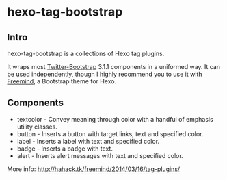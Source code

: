 hexo-tag-bootstrap
===

## Intro ##

hexo-tag-bootstrap is a collections of Hexo tag plugins.

It wraps most [Twitter-Bootstrap](http://getbootstrap.com/) 3.1.1 components in a uniformed way. It can be used independently, though I highly recommend you to use it with [Freemind](http://github.com/wzpan/freemind/), a Bootstrap theme for Hexo.

## Components ##

* textcolor - Convey meaning through color with a handful of emphasis utility classes.
* button - Inserts a button with target links, text and specified color.
* label - Inserts a label with text and specified color.
* badge - Inserts a badge with text.
* alert - Inserts alert messages with text and specified color.

More info: http://hahack.tk/freemind/2014/03/16/tag-plugins/
